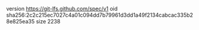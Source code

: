 version https://git-lfs.github.com/spec/v1
oid sha256:2c2c215ec7027c4a01c094dd7b79961d3dd1a49f2134cabcac335b28e825ea35
size 2238
